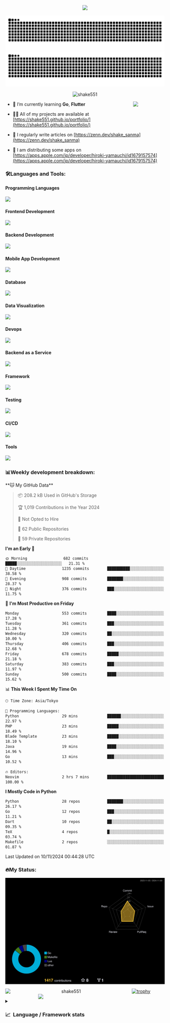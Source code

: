 <p align="center"><img src="https://capsule-render.vercel.app/api?type=waving&color=gradient&height=300&section=header&text=Hi%20I'm%20shake&fontSize=90&animation=fadeIn&fontAlignY=38&desc=Welcome%20To%20Shake's%20GitHub%20Profile%20&descAlignY=51&descAlign=62"></p>

<p align="center">
  <img src="https://raw.githubusercontent.com/shake551/shake551/output/github-contribution-grid-snake-dark.svg#gh-dark-mode-only" />
  <img src="https://raw.githubusercontent.com/shake551/shake551/output/github-contribution-grid-snake.svg#gh-light-mode-only" />
</p>


<p align="center">
  <img src="https://komarev.com/ghpvc/?username=shake551&label=Profile%20views&color=0e75b6&style=flat" alt="shake551" />
</p>

<img src="https://media.giphy.com/media/hvRJCLFzcasrR4ia7z/giphy.gif" width="100" align="right">

- 🌱 I’m currently learning **Go**, **Flutter**

- 👨‍💻 All of my projects are available at [https://shake551.github.io/portfolio/](https://shake551.github.io/portfolio/)

- 📝 I regularly write articles on [https://zenn.dev/shake_sanma](https://zenn.dev/shake_sanma)

- 🍏 I am distributing some apps on [https://apps.apple.com/jp/developer/hiroki-yamauchi/id1679157574](https://apps.apple.com/jp/developer/hiroki-yamauchi/id1679157574)


<h3 align="left">🛠️Languages and Tools:</h3>
<h4 align="left">Programming Languages</h4>
<img src="https://skillicons.dev/icons?i=go,java,lua,js,ts,c,cs,cpp,php,ruby,rust,py">

<h4 align="left">Frontend Development</h4>
<img src="https://skillicons.dev/icons?i=nextjs,react,vue,html,css,bootstrap,pug,tailwind">

<h4 align="left">Backend Development</h4>
<img src="https://skillicons.dev/icons?i=graphql,express,prisma,kafka,kotlin,nodejs,spring,nginx">

<h4 align="left">Mobile App Development</h4>
<img src="https://skillicons.dev/icons?i=dart,flutter">

<h4 align="left">Database</h4>
<img src="https://skillicons.dev/icons?i=mysql,postgres,redis,sqlite,dynamodb">

<h4 align="left">Data Visualization</h4>
<img src="https://skillicons.dev/icons?i=grafana">

<h4 align="left">Devops</h4>
<img src="https://skillicons.dev/icons?i=docker,kubernetes,gcp,aws,bash,azure,jenkins,vercel">

<h4 align="left">Backend as a Service</h4>
<img src="https://skillicons.dev/icons?i=firebase,heroku">

<h4 align="left">Framework</h4>
<img src="https://skillicons.dev/icons?i=django,laravel,fastapi,rails,remix,flask">

<h4 align="left">Testing</h4>
<img src="https://skillicons.dev/icons?i=jest,selenium,">

<h4 align="left">CI/CD</h4>
<img src="https://skillicons.dev/icons?i=githubactions,jenkins,">

<h4 align="left">Tools</h4>
<img src="https://skillicons.dev/icons?i=github,git,postman,linux,prometheus,md,matlab,blender,xd,ai,">

<br>

<h3 align="left">📊Weekly development breakdown:</h3>
<!--START_SECTION:waka-->
**🐱 My GitHub Data** 

> 📦 208.2 kB Used in GitHub's Storage 
 > 
> 🏆 1,019 Contributions in the Year 2024
 > 
> 🚫 Not Opted to Hire
 > 
> 📜 62 Public Repositories 
 > 
> 🔑 59 Private Repositories 
 > 
**I'm an Early 🐤** 

```text
🌞 Morning                682 commits         █████░░░░░░░░░░░░░░░░░░░░   21.31 % 
🌆 Daytime                1235 commits        ██████████░░░░░░░░░░░░░░░   38.58 % 
🌃 Evening                908 commits         ███████░░░░░░░░░░░░░░░░░░   28.37 % 
🌙 Night                  376 commits         ███░░░░░░░░░░░░░░░░░░░░░░   11.75 % 
```
📅 **I'm Most Productive on Friday** 

```text
Monday                   553 commits         ████░░░░░░░░░░░░░░░░░░░░░   17.28 % 
Tuesday                  361 commits         ███░░░░░░░░░░░░░░░░░░░░░░   11.28 % 
Wednesday                320 commits         ██░░░░░░░░░░░░░░░░░░░░░░░   10.00 % 
Thursday                 406 commits         ███░░░░░░░░░░░░░░░░░░░░░░   12.68 % 
Friday                   678 commits         █████░░░░░░░░░░░░░░░░░░░░   21.18 % 
Saturday                 383 commits         ███░░░░░░░░░░░░░░░░░░░░░░   11.97 % 
Sunday                   500 commits         ████░░░░░░░░░░░░░░░░░░░░░   15.62 % 
```


📊 **This Week I Spent My Time On** 

```text
🕑︎ Time Zone: Asia/Tokyo

💬 Programming Languages: 
Python                   29 mins             ██████░░░░░░░░░░░░░░░░░░░   22.97 % 
PHP                      23 mins             █████░░░░░░░░░░░░░░░░░░░░   18.49 % 
Blade Template           23 mins             █████░░░░░░░░░░░░░░░░░░░░   18.10 % 
Java                     19 mins             ████░░░░░░░░░░░░░░░░░░░░░   14.96 % 
Go                       13 mins             ███░░░░░░░░░░░░░░░░░░░░░░   10.52 % 

🔥 Editors: 
Neovim                   2 hrs 7 mins        █████████████████████████   100.00 % 
```

**I Mostly Code in Python** 

```text
Python                   28 repos            ███████░░░░░░░░░░░░░░░░░░   26.17 % 
Go                       12 repos            ███░░░░░░░░░░░░░░░░░░░░░░   11.21 % 
Dart                     10 repos            ██░░░░░░░░░░░░░░░░░░░░░░░   09.35 % 
TeX                      4 repos             █░░░░░░░░░░░░░░░░░░░░░░░░   03.74 % 
Makefile                 2 repos             ░░░░░░░░░░░░░░░░░░░░░░░░░   01.87 % 
```




 Last Updated on 10/11/2024 00:44:28 UTC
<!--END_SECTION:waka-->


<h3 align="left">🔥My Status:</h3>

<p align="center">
  <img src="./profile-3d-contrib/profile-night-rainbow.svg" align="center" width="550">
</p>
  
<p align="center">
<img src="https://github-readme-streak-stats.herokuapp.com/?user=shake551&theme=highcontrast" alt="shake551" align="left" width="400">
<img src="https://github-readme-stats.vercel.app/api?username=shake551&count_private=true&show_icons=true&theme=highcontrast" align="right" width="400">
</p>

[![trophy](https://github-profile-trophy.vercel.app/?username=shake551&theme=darkhub&column=8)](https://github.com/ryo-ma/github-profile-trophy)

<details>
  <summary><h3>📈&nbsp;&nbsp;Language&nbsp;/&nbsp;Framework stats</h3></summary>
  <br/>
  <a href='https://profile.codersrank.io/user/shake551/'>
    <img src='http://cr-skills-chart-widget.azurewebsites.net/api/api?username=shake551' width="800">
  </a>

</details>
